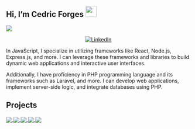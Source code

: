 ## Hi, I’m Cedric Forges <img src = "https://raw.githubusercontent.com/MartinHeinz/MartinHeinz/master/wave.gif" width = 30px> 
<p>
  <a href="https://github.com/DenverCoder1/readme-typing-svg"><img src="https://readme-typing-svg.herokuapp.com?&font=IBM+Plex+Sans&color=abcdef&size=20&lines=Welcome+to+my+GitHub+Profile!;I'm+a+Web+Developer;" /></a>
</p>

<p align ="center">
 


   <a href="https://www.linkedin.com/in/cedric-forges/" target="_blank">
    <img alt="LinkedIn" src="https://img.shields.io/badge/LinkedIn-0077B5?style=for-the-badge&logo=linkedin&logoColor=white">
  </a>   
 
  </p>


<p >In JavaScript, I specialize in utilizing frameworks like React, Node.js, Express.js, and more. I can leverage these frameworks and libraries to build dynamic web applications and interactive user interfaces.

Additionally, I have proficiency in PHP programming language and its frameworks such as Laravel, and more. I can develop web applications, implement server-side logic, and integrate databases using PHP.
</p>

## Projects

<a href="https://github.com/cedogithub/library-app">
   <img align="center" src="https://github-readme-stats.vercel.app/api/pin/?username=cedogithub&repo=library-app&theme=tokyonight" />
</a>  

<a href="https://github.com/cedogithub/RPSgame">
     <img align="center" src="https://github-readme-stats.vercel.app/api/pin/?username=cedogithub&repo=RPSgame&theme=tokyonight" />
</a> 

<a href="https://github.com/cedogithub/tic-tac-toe">
     <img align="center" src="https://github-readme-stats.vercel.app/api/pin/?username=cedogithub&repo=tic-tac-toe&theme=tokyonight" />
</a> 

<a href="https://github.com/cedogithub/vino_etu">
       <img align="center" src="https://github-readme-stats.vercel.app/api/pin/?username=cedogithub&repo=vino_etu&theme=tokyonight" />
</a> 
<a href="https://github.com/cedogithub/weather-app">
       <img align="center" src="https://github-readme-stats.vercel.app/api/pin/?username=cedogithub&repo=vino_etu&theme=tokyonight" />
</a> 
